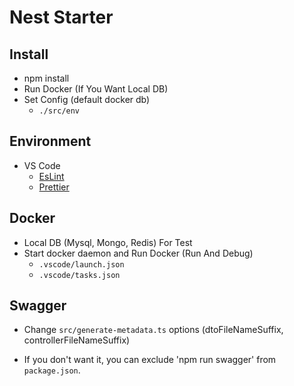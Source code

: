 # Nest Starter

## Install
- npm install
- Run Docker (If You Want Local DB)
- Set Config (default docker db)
  - `./src/env`

## Environment
- VS Code
  - [EsLint](https://marketplace.visualstudio.com/items?itemName=dbaeumer.vscode-eslint)
  - [Prettier](https://marketplace.visualstudio.com/items?itemName=esbenp.prettier-vscode)

## Docker
- Local DB (Mysql, Mongo, Redis) For Test
- Start docker daemon and Run Docker (Run And Debug)
  - `.vscode/launch.json`
  - `.vscode/tasks.json`

## Swagger
- Change `src/generate-metadata.ts` options (dtoFileNameSuffix, controllerFileNameSuffix)

- If you don't want it, you can exclude 'npm run swagger' from `package.json`.
